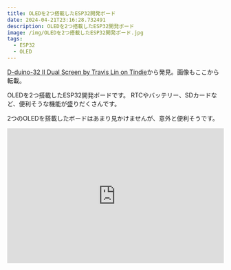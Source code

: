```yaml
---
title: OLEDを2つ搭載したESP32開発ボード
date: 2024-04-21T23:16:28.732491
description: OLEDを2つ搭載したESP32開発ボード
image: /img/OLEDを2つ搭載したESP32開発ボード.jpg
tags:
  - ESP32
  - OLED
---
```

[D-duino-32 II Dual Screen by Travis Lin on Tindie](https://www.tindie.com/products/lspoplove/d-duino-32-ii-dual-screen/)から発見。画像もここから転載。

OLEDを2つ搭載したESP32開発ボードです。
RTCやバッテリー、SDカードなど、便利そうな機能が盛りだくさんです。

2つのOLEDを搭載したボードはあまり見かけませんが、意外と便利そうです。

<iframe width="100%" height="315" src="https://www.youtube.com/embed/vc-9kmxgf0A" title="YouTube video player" frameborder="0" allow="accelerometer; autoplay; clipboard-write; encrypted-media; gyroscope; picture-in-picture" allowfullscreen></iframe>

